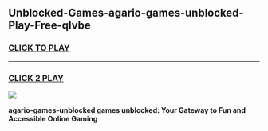 
## Unblocked-Games-agario-games-unblocked-Play-Free-qlvbe
<h3>
<a href="https://premium76.site?title=agario-games-unblocked&ref=22A">CLICK TO PLAY</a></h3>
<hr>

<h3>
<a href="https://premium76.site?title=agario-games-unblocked&ref=22A">CLICK 2 PLAY</a>
  
</h3>

<a href="https://premium76.site?title=agario-games-unblocked&ref=22A"><img src="https://clearcache.store/games.png"></a>


**agario-games-unblocked games unblocked: Your Gateway to Fun and Accessible Online Gaming**
